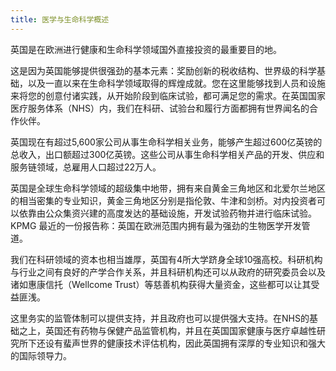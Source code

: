 ```yaml
---
title: 医学与生命科学概述
---
```


英国是在欧洲进行健康和生命科学领域国外直接投资的最重要目的地。

这是因为英国能够提供很强劲的基本元素：奖励创新的税收结构、世界级的科学基础，以及一直以来在生命科学领域取得的辉煌成就。您在这里能够找到人员和设施来将您的创意付诸实践，从开始阶段到临床试验，都可满足您的需求。在英国国家医疗服务体系（NHS）内，我们在科研、试验台和履行方面都拥有世界闻名的合作伙伴。

英国现在有超过5,600家公司从事生命科学相关业务，能够产生超过600亿英镑的总收入，出口额超过300亿英镑。这些公司从事生命科学相关产品的开发、供应和服务链领域，总雇用人口超过22万人。

英国是全球生命科学领域的超级集中地带，拥有来自黄金三角地区和北爱尔兰地区的相当密集的专业知识，黄金三角地区分别是指伦敦、牛津和剑桥。对内投资者可以依靠由公众集资兴建的高度发达的基础设施，开发试验药物并进行临床试验。KPMG 最近的一份报告称：英国在欧洲范围内拥有最为强劲的生物医学开发管道。

我们在科研领域的资本也相当雄厚，英国有4所大学跻身全球10强高校。科研机构与行业之间有良好的产学合作关系，并且科研机构还可以从政府的研究委员会以及诸如惠康信托（Wellcome Trust）等慈善机构获得大量资金，这些都可以让其受益匪浅。

这里务实的监管体制可以提供支持，并且政府也可以提供强大支持。在NHS的基础之上，英国还有药物与保健产品监管机构，并且在英国国家健康与医疗卓越性研究所下还设有蜚声世界的健康技术评估机构，因此英国拥有深厚的专业知识和强大的国际领导力。

